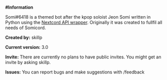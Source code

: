 __**#Information**__

Somi#6418 is a themed bot after the kpop soloist Jeon Somi written in Python using the [Nextcord API wrapper](https://docs.nextcord.dev/en/stable/).
Originally it was created to fullfil all needs of Somicord.

__Created by:__
skillp

__Current version:__
3.0

__Invite:__
There are currently no plans to have public invites. You might get an invite by asking skillp.

__Issues:__
You can report bugs and make suggestions with /feedback